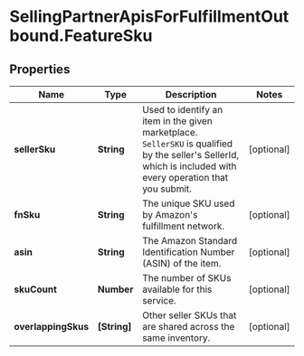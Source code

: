 # SellingPartnerApisForFulfillmentOutbound.FeatureSku

## Properties
Name | Type | Description | Notes
------------ | ------------- | ------------- | -------------
**sellerSku** | **String** | Used to identify an item in the given marketplace. `SellerSKU` is qualified by the seller's SellerId, which is included with every operation that you submit. | [optional] 
**fnSku** | **String** | The unique SKU used by Amazon's fulfillment network. | [optional] 
**asin** | **String** | The Amazon Standard Identification Number (ASIN) of the item. | [optional] 
**skuCount** | **Number** | The number of SKUs available for this service. | [optional] 
**overlappingSkus** | **[String]** | Other seller SKUs that are shared across the same inventory. | [optional] 


